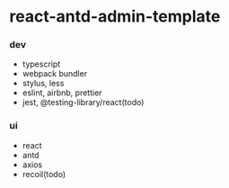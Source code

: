 # react-antd-admin-template
### dev
- typescript
- webpack bundler
- stylus, less
- eslint, airbnb, prettier
- jest, @testing-library/react(todo)

### ui
- react
- antd
- axios
- recoil(todo)